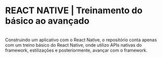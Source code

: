 <h1> REACT NATIVE | Treinamento do básico ao avançado</h1>
<br>
Construindo um aplicativo com o React Native, o repositório conta apenas com um treino básico do React Native, onde utilizo APIs nativas do framework, estilizações e posteriormente, avançar com o framework.
